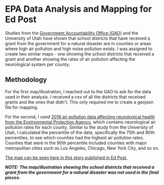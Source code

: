 # EPA Data Analysis and Mapping for Ed Post

Studies from the [Government Accountability Office (GAO)](https://www.gao.gov/assets/gao-22-104606.pdf) and the University of Utah have shown that school districts that have received a grant from the government for a natural disaster are in counties or areas where high air pollution and high noise pollution exists. I was assigned to create two similar maps - one showing the school districts that received a grant and another showing the rates of air pollution affecting the neurological system per county. 

## Methodology

For the first map/illustration, I reached out to the GAO to ask for the data used in their analysis. I received a csv of all the districts that received grants and the ones that didn't. This only required me to create a geojson file for mapping.

For the second, I used [2018 air pollution data affecting neurological health from the Environmental Protection Agency](https://www.epa.gov/AirToxScreen/2018-airtoxscreen-assessment-results), which contains neurological air pollution rates for each county. Similar to the study from the University of Utah, I calculated the percentile of the data, specifically the 75th and 90th percentiles, to see which counties had the highest air pollution rates. Counties that were in the 90th percentile included counties with major metropolitan cities such as Los Angeles, Chicago, New York City, and so on. 

[The map can be seen here in this story published in Ed Post.](https://www.edpost.com/stories/what-is-environmental-activism-youth-of-color-creating-justice)

**_NOTE: The map/illustration showing the school districts that received a grant from the government for a natural disaster was not used in the final pieces._**
